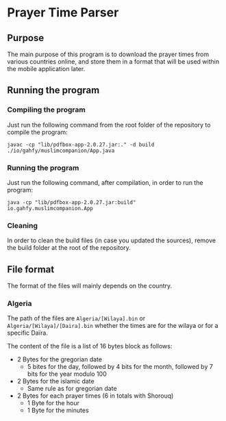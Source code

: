 # Prayer Time Parser

## Purpose

The main purpose of this program is to download the prayer times from various countries online, and store them in a format that will be used within the mobile application later.

## Running the program

### Compiling the program

Just run the following command from the root folder of the repository to compile the program:

`javac -cp "lib/pdfbox-app-2.0.27.jar:." -d build ./io/gahfy/muslimcompanion/App.java`

### Running the program

Just run the following command, after compilation, in order to run the program:

`java -cp "lib/pdfbox-app-2.0.27.jar:build" io.gahfy.muslimcompanion.App`

### Cleaning

In order to clean the build files (in case you updated the sources), remove the build folder at the root of the repository.

## File format

The format of the files will mainly depends on the country.

### Algeria

The path of the files are `Algeria/[Wilaya].bin` or `Algeria/[Wilaya]/[Daira].bin` whether the times are for the wilaya or for a specific Daïra.

The content of the file is a list of 16 bytes block as follows:

* 2 Bytes for the gregorian date
  * 5 bites for the day, followed by 4 bits for the month, followed by 7 bits for the year modulo 100
* 2 Bytes for the islamic date
  * Same rule as for gregorian date
* 2 Bytes for each prayer times (6 in totals with Shorouq)
  * 1 Byte for the hour
  * 1 Byte for the minutes
